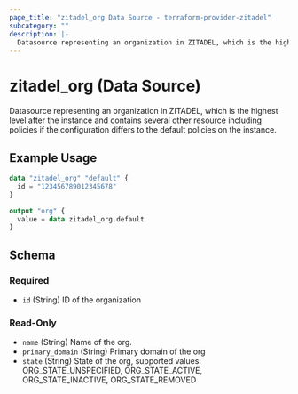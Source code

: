 ```yaml
---
page_title: "zitadel_org Data Source - terraform-provider-zitadel"
subcategory: ""
description: |-
  Datasource representing an organization in ZITADEL, which is the highest level after the instance and contains several other resource including policies if the configuration differs to the default policies on the instance.
---
```


# zitadel_org (Data Source)

Datasource representing an organization in ZITADEL, which is the highest level after the instance and contains several other resource including policies if the configuration differs to the default policies on the instance.

## Example Usage

```terraform
data "zitadel_org" "default" {
  id = "123456789012345678"
}

output "org" {
  value = data.zitadel_org.default
}
```

<!-- schema generated by tfplugindocs -->
## Schema

### Required

- `id` (String) ID of the organization

### Read-Only

- `name` (String) Name of the org.
- `primary_domain` (String) Primary domain of the org
- `state` (String) State of the org, supported values: ORG_STATE_UNSPECIFIED, ORG_STATE_ACTIVE, ORG_STATE_INACTIVE, ORG_STATE_REMOVED